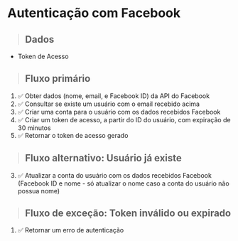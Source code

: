 # Autenticação com Facebook

> ## Dados
* Token de Acesso

> ## Fluxo primário
1. ✅ Obter dados (nome, email, e Facebook ID) da API do Facebook
2. ✅ Consultar se existe um usuário com o email recebido acima
3. ✅ Criar uma conta para o usuário com os dados recebidos Facebook
4. ✅ Criar um token de acesso, a partir do ID do usuário, com expiração de 30 minutos
5. ✅ Retornar o token de acesso gerado


> ## Fluxo alternativo: Usuário já existe
3. ✅ Atualizar a conta do usuário com os dados recebidos Facebook (Facebook ID e nome - só atualizar o nome caso a conta do usuário não possua nome)

> ## Fluxo de exceção: Token inválido ou expirado
1. ✅ Retornar um erro de autenticação
